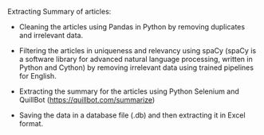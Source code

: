 Extracting Summary of articles:

- Cleaning the articles using Pandas in Python by removing duplicates and irrelevant data.

- Filtering the articles in uniqueness and relevancy using spaCy (spaCy is a software library for advanced natural language processing, written in Python and Cython) by removing irrelevant data using trained pipelines for English.

- Extracting the summary for the articles using Python Selenium and QuillBot (https://quillbot.com/summarize)

- Saving the data in a database file (.db) and then extracting it in Excel format.
